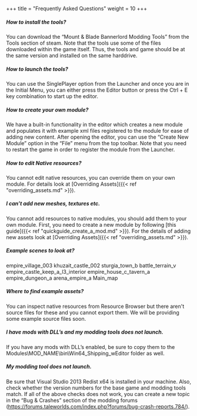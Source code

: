 +++
title = "Frequently Asked Questions"
weight = 10
+++

##### How to install the tools?

You can download the “Mount & Blade Bannerlord Modding Tools” from the Tools section of steam. Note that the tools use some of the files downloaded within the game itself. Thus, the tools and game should be at the same version and installed on the same harddrive.

##### How to launch the tools?
You can use the SinglePlayer option from the Launcher and once you are in the Initial Menu, you can either press the Editor button or press the Ctrl + E key combination to start up the editor. 

##### How to create your own module?
We have a built-in functionality in the editor which creates a new module and populates it with example xml files registered to the module for ease of adding new content. After opening the editor, you can use the “Create New Module” option in the “File” menu from the top toolbar. Note that you need to restart the game in order to register the module from the Launcher. 

##### How to edit Native resources?
You cannot edit native resources, you can override them on your own module. For details look at [Overriding Assets]({{< ref "overriding_assets.md" >}}).

##### I can’t add new meshes, textures etc.
You cannot add resources to native modules, you should add them to your own module. First, you need to create a new module by following [this guide]({{< ref "quickguide_create_a_mod.md" >}}).
For the details of adding new assets look at [Overriding Assets]({{< ref "overriding_assets.md" >}}).

##### Example scenes to look at?

empire_village_003
khuzait_castle_002
sturgia_town_b
battle_terrain_v
empire_castle_keep_a_l3_interior
empire_house_c_tavern_a
empire_dungeon_a
arena_empire_a
Main_map
		
##### Where to find example assets?
You can inspect native resources from Resource Browser but there aren't source files for these and you cannot export them. We will be providing some example source files soon.

##### I have mods with DLL’s and my modding tools does not launch.
If you have any mods with DLL’s enabled, be sure to copy them to the Modules\MOD_NAME\bin\Win64_Shipping_wEditor folder as well.

##### My modding tool does not launch.
Be sure that Visual Studio 2013 Redist x64 is installed in your machine. Also, check whether the version numbers for the base game and modding tools match. If all of the above checks does not work, you can create a new topic in the “Bug & Crashes” section of the modding forums (https://forums.taleworlds.com/index.php?forums/bug-crash-reports.784/). 
